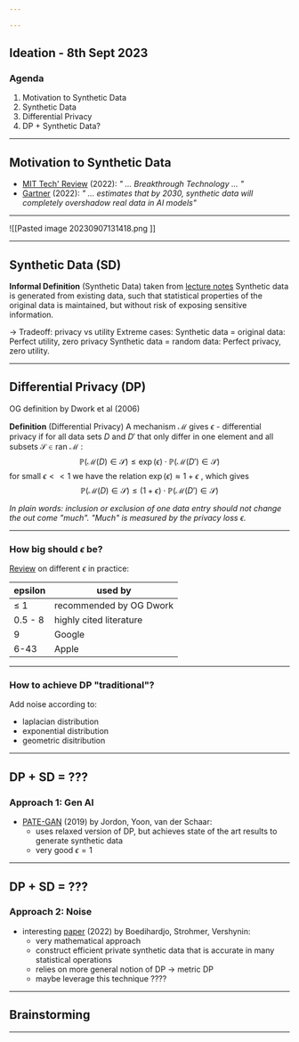 ```yaml
---

---
```

## Ideation    - 8th Sept 2023
### Agenda
1. Motivation to Synthetic Data
2. Synthetic Data
3. Differential Privacy
4. DP + Synthetic Data?
  
---
## Motivation to Synthetic Data

- [ MIT Tech' Review](https://www.technologyreview.com/2022/02/23/1045416/10-breakthrough-technologies-2022/#synthetic-data-for-ai) (2022): *" ... Breakthrough Technology ... "*
 - [Gartner](https://www.gartner.com/en/newsroom/press-releases/2022-06-22-is-synthetic-data-the-future-of-ai) (2022): *" ... estimates that by 2030, synthetic data will completely overshadow real data in AI models"*

--- 

![[Pasted image 20230907131418.png  ]]

---
## Synthetic Data (SD)

**Informal Definition** (Synthetic Data) taken from [lecture notes](https://tamids.tamu.edu/wp-content/uploads/2021/10/Slides-Thomas-Strohmer.pdf) 
Synthetic data is generated from existing data, such that statistical properties of the original data is maintained, but without risk of exposing sensitive information.

-> Tradeoff: privacy vs utility
	Extreme cases:
		Synthetic data = original data: Perfect utility, zero privacy
		Synthetic data = random data: Perfect privacy, zero utility.
		
---
## Differential Privacy (DP)

OG definition by Dwork et al (2006)

**Definition** (Differential Privacy) 
A mechanism $\mathcal{M}$ gives $\epsilon$ - differential privacy if for all data sets $D$ and $D'$ that only differ in one element and all subsets $\mathcal{S} \in \text{ran } \mathcal{M}$   :
$$ \mathbb{P}(\mathcal{M}(D) \in \mathcal{S}) \le \exp(\epsilon) \cdot \mathbb{P}(\mathcal{M}(D') \in \mathcal{S}) $$
for small $\epsilon << 1$ we have the relation $\exp(\epsilon) \approx 1+ \epsilon$ , which gives
$$  \mathbb{P}(\mathcal{M}(D) \in \mathcal{S}) \le (1+\epsilon) \cdot \mathbb{P}(\mathcal{M}(D') \in \mathcal{S})  $$

*In plain words: inclusion or exclusion of one data entry should not change the out come "much". "Much" is measured by the privacy loss $\epsilon$.*


---
### How big should $\epsilon$ be?

[Review](https://arxiv.org/pdf/2206.04621.pdf) on different $\epsilon$ in practice:

| epsilon | used by |
|--| -|
| $\le$ 1 | recommended by OG Dwork|
| 0.5 - 8 | highly cited literature |
| 9 | Google |
| 6-43 | Apple |


---
### How to achieve DP "traditional"?

Add noise according to:
- laplacian distribution
- exponential distribution
- geometric disitribution

---
## DP + SD = ???
### Approach 1: Gen AI
- [PATE-GAN](https://openreview.net/pdf?id=S1zk9iRqF7) (2019) by Jordon, Yoon, van der Schaar: 
	- uses relaxed version of DP, but achieves state of the art results to generate synthetic data
	- very good $\epsilon=1$

---
## DP + SD = ???
### Approach 2: Noise
- interesting [paper](https://www.math.ucdavis.edu/~strohmer/papers/2022/privatemeasure.pdf) (2022) by Boedihardjo, Strohmer, Vershynin: 
	- very mathematical approach
	- construct efficient private synthetic data that is accurate in many statistical operations
	- relies on more general notion of DP -> metric DP
	- maybe leverage this technique ????
---

## Brainstorming


---
